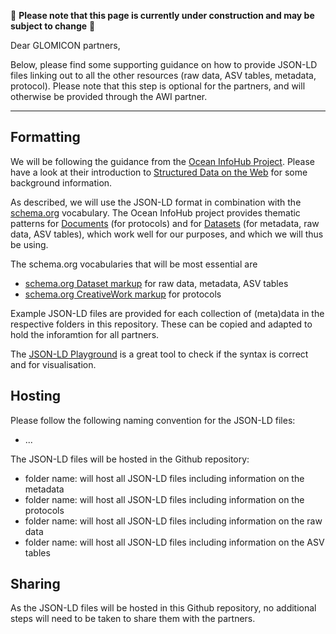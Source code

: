🚧 **Please note that this page is currently under construction and may be subject to change** 🚧

Dear GLOMICON partners,

Below, please find some supporting guidance on how to provide JSON-LD files linking out to all the other resources (raw data, ASV tables, metadata, protocol). Please note that this step is optional for the partners, and will otherwise be provided through the AWI partner.

---

## Formatting
We will be following the guidance from the [Ocean InfoHub Project](https://book.oceaninfohub.org/index.html). Please have a look at their introduction to [Structured Data on the Web](https://book.oceaninfohub.org/content.html#) for some background information.

As described, we will use the JSON-LD format in combination with the [schema.org](http://schema.org/) vocabulary. 
The Ocean InfoHub project provides thematic patterns for [Documents](https://book.oceaninfohub.org/thematics/docs/README.html#) (for protocols) and for [Datasets](https://book.oceaninfohub.org/thematics/dataset/index.html) (for metadata, raw data, ASV tables), which work well for our purposes, and which we will thus be using.

The schema.org vocabularies that will be most essential are
- [schema.org Dataset markup](https://schema.org/Dataset) for raw data, metadata, ASV tables
- [schema.org CreativeWork markup](https://schema.org/CreativeWork) for protocols

Example JSON-LD files are provided for each collection of (meta)data in the respective folders in this repository. These can be copied and adapted to hold the inforamtion for all partners.

The [JSON-LD Playground](https://json-ld.org/playground/) is a great tool to check if the syntax is correct and for visualisation.



## Hosting
Please follow the following naming convention for the JSON-LD files: 
- ...

The JSON-LD files will be hosted in the Github repository:
- folder name: will host all JSON-LD files including information on the metadata
- folder name: will host all JSON-LD files including information on the protocols 
- folder name: will host all JSON-LD files including information on the raw data 
- folder name: will host all JSON-LD files including information on the ASV tables

## Sharing
As the JSON-LD files will be hosted in this Github repository, no additional steps will need to be taken to share them with the partners.
